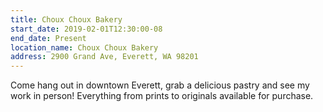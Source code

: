 ```yaml
---
title: Choux Choux Bakery
start_date: 2019-02-01T12:30:00-08
end_date: Present
location_name: Choux Choux Bakery
address: 2900 Grand Ave, Everett, WA 98201
---
```

Come hang out in downtown Everett, grab a delicious pastry and see my work in person!  Everything from prints to originals available for purchase.